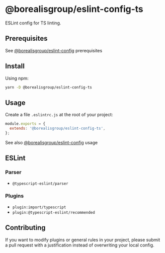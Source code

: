 # @borealisgroup/eslint-config-ts

ESLint config for TS linting.

## Prerequisites

See [@borealisgroup/eslint-config](https://www.npmjs.com/package/@borealisgroup/eslint-config) prerequisites

## Install

Using npm:

```bash
yarn -D @borealisgroup/eslint-config-ts
```

## Usage

Create a file `.eslintrc.js` at the root of your project:

```js
module.exports = {
  extends: '@borealisgroup/eslint-config-ts',
};
```

See also [@borealisgroup/eslint-config](https://www.npmjs.com/package/@borealisgroup/eslint-config) usage

## ESLint

### Parser

- `@typescript-eslint/parser`

### Plugins

- `plugin:import/typescript`
- `plugin:@typescript-eslint/recommended`

## Contributing

If you want to modify plugins or general rules in your project, please submit a pull request with a justification instead of overwriting your local config.
